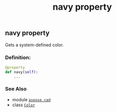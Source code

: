 ﻿---
title: navy property
second_title: Aspose.CAD for Python via .NET API References
description: 
type: docs
weight: 1170
url: /aspose.cad/color/navy/
is_root: false
---

## navy property


Gets a system-defined color.
### Definition:
```python
@property
def navy(self):
    ...
```

### See Also
* module [`aspose.cad`](../../)
* class [`Color`](/cad/python-net/aspose.cad/color)
